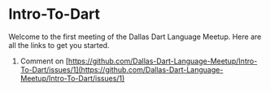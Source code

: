 # Intro-To-Dart

Welcome to the first meeting of the Dallas Dart Language Meetup. Here are all the links to get you started.

1. Comment on [https://github.com/Dallas-Dart-Language-Meetup/Intro-To-Dart/issues/1](https://github.com/Dallas-Dart-Language-Meetup/Intro-To-Dart/issues/1)